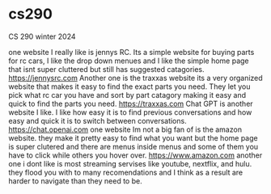 # cs290
CS 290 winter 2024


one website I really like is jennys RC. Its a simple website for buying parts for rc cars, I like the drop down menues and I like the simple home page
  that isnt super cluttered but still has suggested catagories.
  https://jennysrc.com
Another one is the traxxas website its a very organized website that makes it easy to find the exact parts you need.
  They let you pick what rc car you have and sort by part catagory making it easy and quick to find the parts you need.
  https://traxxas.com
Chat GPT is another website I like. I like how easy it is to find previous conversations and how easy and quick it is to switch between conversations.
  https://chat.openai.com
one website Im not a big fan of is the amazon website. they make it pretty easy to find what you want but the home page is super clutered and there are menus
  inside menus and some of them you have to click while others you hover over.
  https://www.amazon.com
another one i dont like is most streaming servises like youtube, nextflix, and hulu. they flood you with to many recomendations and I think as a result
  are harder to navigate than they need to be.
